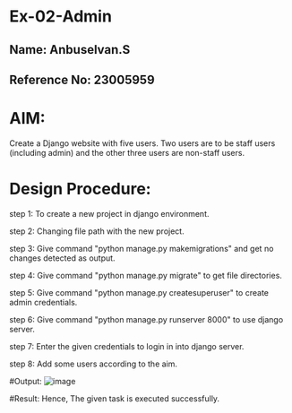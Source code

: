 # Ex-02-Admin
## Name: Anbuselvan.S
## Reference No: 23005959

# AIM:
Create a Django website with five users. Two users are to be staff users (including admin) and the other three users are non-staff users.

# Design Procedure:
step 1:
To create a new project in django environment. 

step 2:
Changing file path with the new project. 

step 3:
Give command "python manage.py makemigrations" and get no changes detected as output.

step 4:
Give command "python manage.py migrate" to get file directories.

step 5:
Give command "python manage.py createsuperuser" to create admin credentials.

step 6:
Give command "python manage.py runserver 8000" to use django server.

step 7:
Enter the given credentials to login in into django server.

step 8:
Add some users according to the aim.

#Output:
![image](https://github.com/anbuselvan1519/ODD2023-WT-Ex-02-Admin/assets/139841744/b207eccf-10ab-4b8d-aa09-ec33f25d9cb1)

#Result:
Hence, The given task is executed successfully.


